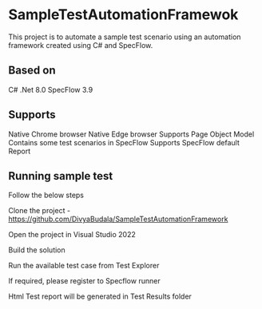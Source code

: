 # SampleTestAutomationFramewok
This project is to automate a sample test scenario using an automation framework created using C# and SpecFlow.

## Based on
C#
.Net 8.0
SpecFlow 3.9

## Supports
Native Chrome browser
Native Edge browser
Supports Page Object Model
Contains some test scenarios in SpecFlow
Supports SpecFlow default Report

## Running sample test
Follow the below steps

Clone the project - https://github.com/DivyaBudala/SampleTestAutomationFramework

Open the project in Visual Studio 2022

Build the solution

Run the available test case from Test Explorer

If required, please register to Specflow runner

Html Test report will be generated in Test Results folder
